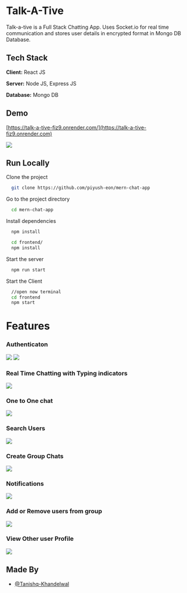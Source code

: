 
# Talk-A-Tive

Talk-a-tive is a Full Stack Chatting App.
Uses Socket.io for real time communication and stores user details in encrypted format in Mongo DB Database.
## Tech Stack

**Client:** React JS

**Server:** Node JS, Express JS

**Database:** Mongo DB
  
## Demo

[https://talk-a-tive-fiz9.onrender.com/](https://talk-a-tive-fiz9.onrender.com)

![](https://github.com/tanishq8000/Talk-A-Tive/blob/main/Screenshots/App_dashboard.png)
## Run Locally

Clone the project

```bash
  git clone https://github.com/piyush-eon/mern-chat-app
```

Go to the project directory

```bash
  cd mern-chat-app
```

Install dependencies

```bash
  npm install
```

```bash
  cd frontend/
  npm install
```

Start the server

```bash
  npm run start
```
Start the Client

```bash
  //open now terminal
  cd frontend
  npm start
```

  
# Features

### Authenticaton
![](https://github.com/tanishq8000/Talk-A-Tive/blob/main/Screenshots/login.png)
![](https://github.com/tanishq8000/Talk-A-Tive/blob/main/Screenshots/signup.png)
### Real Time Chatting with Typing indicators
![](https://github.com/tanishq8000/Talk-A-Tive/blob/main/Screenshots/typing.png)
### One to One chat
![](https://github.com/tanishq8000/Talk-A-Tive/blob/main/Screenshots/1to1Chat.png)
### Search Users
![](https://github.com/tanishq8000/Talk-A-Tive/blob/main/Screenshots/search_user.png)
### Create Group Chats
![](https://github.com/tanishq8000/Talk-A-Tive/blob/main/Screenshots/create_group.png)
### Notifications 
![](https://github.com/tanishq8000/Talk-A-Tive/blob/main/Screenshots/notification.png)
### Add or Remove users from group
![](https://github.com/tanishq8000/Talk-A-Tive/blob/main/Screenshots/Edit_group.png)
### View Other user Profile
![](https://github.com/tanishq8000/Talk-A-Tive/blob/main/Screenshots/view_profile.png)
## Made By

- [@Tanishq-Khandelwal](https://github.com/tanishq8000)

  
